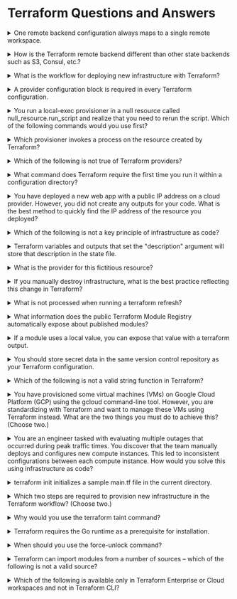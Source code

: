 # Terraform Questions and Answers

<details>
<summary>One remote backend configuration always maps to a single remote workspace.</summary><br><b>

**Options:**
- `A. True`
- `B. False`

**Correct Answer:** `B. False`

**Explanation**:  
A single remote backend configuration can support multiple remote workspaces. This allows for multiple states to be managed under the same backend configuration, enabling better organization of environments such as development, staging, and production.

</b></details>


<details>
<summary>How is the Terraform remote backend different than other state backends such as S3, Consul, etc.?</summary><br><b>

**Options:**
- `A. It can execute Terraform runs on dedicated infrastructure on premises or in Terraform Cloud`
- `B. It doesn't show the output of a terraform apply locally`
- `C. It is only available to paying customers`
- `D. All of the above`

**Correct Answer:** `A. It can execute Terraform runs on dedicated infrastructure on premises or in Terraform Cloud`

**Explanation**:  
If you and your team are using Terraform to manage meaningful infrastructure, we recommend using the remote backend with Terraform Cloud or Terraform Enterprise.

**Reference**:  
[Terraform Remote Backend Documentation](https://www.terraform.io/docs/language/settings/backends/index.html)

</b></details>


<details>
<summary>What is the workflow for deploying new infrastructure with Terraform?</summary><br><b>

**Options:**
- `A. terraform plan to import the current infrastructure to the state file, make code changes, and terraform apply to update the infrastructure.`
- `B. Write a Terraform configuration, run terraform show to view proposed changes, and terraform apply to create new infrastructure.`
- `C. terraform import to import the current infrastructure to the state file, make code changes, and terraform apply to update the infrastructure.`
- `D. Write a Terraform configuration, run terraform init, run terraform plan to view planned infrastructure changes, and terraform apply to create new infrastructure.`

**Correct Answer:** `D. Write a Terraform configuration, run terraform init, run terraform plan to view planned infrastructure changes, and terraform apply to create new infrastructure.`

**Explanation**:  
To deploy new infrastructure using Terraform, follow these steps:
1. Write the Terraform configuration specifying the desired infrastructure resources.
2. Run `terraform init` to initialize the configuration and download necessary provider plugins.
3. Run `terraform plan` to see the execution plan and ensure the desired changes match your expectation.
4. Run `terraform apply` to provision the specified resources and create the new infrastructure.

</b></details>


<details>
<summary>A provider configuration block is required in every Terraform configuration.</summary><br><b>

**Options:**
- `A. True`
- `B. False`

**Correct Answer:** `A. True`

**Explanation**:  
In Terraform, a provider configuration block is essential as it specifies which provider (e.g., AWS, Azure) Terraform should use to interact with the underlying infrastructure. Without a provider configuration block, Terraform cannot manage resources associated with a specific provider.

**Reference**:  
[GitHub - HashiCorp Terraform Issues](https://github.com/hashicorp/terraform/issues/17928)

</b></details>


<details>
<summary>You run a local-exec provisioner in a null resource called null_resource.run_script and realize that you need to rerun the script. Which of the following commands would you use first?</summary><br><b>

**Options:**
- `A. terraform taint null_resource.run_script`
- `B. terraform apply -target=null_resource.run_script`
- `C. terraform validate null_resource.run_script`
- `D. terraform plan -target=null_resource.run_script`

**Correct Answer:** `B. terraform apply -target=null_resource.run_script`

**Explanation**:  
To rerun a specific resource in Terraform, the `-target` flag is used to isolate the execution onto that resource. Running `terraform apply -target=null_resource.run_script` ensures that the null resource (`run_script`) is executed again without impacting other resources defined in the configuration.

</b></details>


<details>
<summary>Which provisioner invokes a process on the resource created by Terraform?</summary><br><b>

**Options:**
- `A. remote-exec`
- `B. null-exec`
- `C. local-exec`
- `D. file`

**Correct Answer:** `A. remote-exec`

**Explanation**:  
The `remote-exec` provisioner allows Terraform to execute scripts or commands on a remote resource, such as a newly created virtual machine, after it has been provisioned. This is useful for performing post-provisioning tasks like software installation or configuration.

**Reference**:  
[Terraform Remote-Exec Provisioner Documentation](https://www.terraform.io/docs/language/resources/provisioners/remote-exec.html)

</b></details>


<details>
<summary>Which of the following is not true of Terraform providers?</summary><br><b>

**Options:**
- `A. Providers can be written by individuals`
- `B. Providers can be maintained by a community of users`
- `C. Some providers are maintained by HashiCorp`
- `D. Major cloud vendors and non-cloud vendors can write, maintain, or collaborate on Terraform providers`
- `E. None of the above`

**Correct Answer:** `E. None of the above`

**Explanation**:  
All the statements about Terraform providers are true:
- Providers can indeed be written by individuals.
- Providers can also be maintained by a community of users.
- Some providers are officially maintained by HashiCorp to ensure reliability and consistency.
- Major cloud vendors, as well as non-cloud vendors, actively contribute to developing and maintaining Terraform providers, enabling better integration and usability.

</b></details>


<details>
<summary>What command does Terraform require the first time you run it within a configuration directory?</summary><br><b>

**Options:**
- `A. terraform import`
- `B. terraform init`
- `C. terraform plan`
- `D. terraform workspace`

**Correct Answer:** `B. terraform init`

**Explanation**:  
The `terraform init` command is used to initialize a working directory containing Terraform configuration files. This command prepares the directory for use by downloading the required provider plugins and setting up the Terraform environment.

**Reference**:  
[Terraform Init Command Documentation](https://www.terraform.io/docs/cli/commands/init.html)
</b></details>

<details>
<summary>You have deployed a new web app with a public IP address on a cloud provider. However, you did not create any outputs for your code. What is the best method to quickly find the IP address of the resource you deployed?</summary><br><b>

**Options:**
- `A. Run terraform output ip_address to view the result`
- `B. In a new folder, use the terraform_remote_state data source to load in the state file, then write an output for each resource that you find in the state file`
- `C. Run terraform state list to find the name of the resource, then terraform state show to find the attributes including public IP address`
- `D. Run terraform destroy then terraform apply and look for the IP address in stdout`

**Correct Answer:** `C. Run terraform state list to find the name of the resource, then terraform state show to find the attributes including public IP address`

**Explanation**:  
Using `terraform state list` allows you to identify all resources managed in the current state file. Once you find the name of the desired resource, you can run `terraform state show` to inspect its attributes, including the public IP address. This method avoids unnecessary operations like destroying or reapplying resources and enables quick discovery of resource details.

</b></details>

<details>
<summary>Which of the following is not a key principle of infrastructure as code?</summary><br><b>

**Options:**
- `A. Versioned infrastructure`
- `B. Golden images`
- `C. Idempotence`
- `D. Self-describing infrastructure`

**Correct Answer:** `B. Golden images`

**Explanation**:  
Golden images are preconfigured disk images used to deploy environments and are not a core principle of infrastructure as code (IaC). The key principles of IaC include:
- **Versioned infrastructure:** Treating infrastructure as version-controlled code.
- **Idempotence:** Ensuring deployments produce the same results no matter how many times they are applied.
- **Self-describing infrastructure:** Clearly defining the desired state within configuration files.

</b></details>

<details>
<summary>Terraform variables and outputs that set the "description" argument will store that description in the state file.</summary><br><b>

**Options:**
- `A. True`
- `B. False`

**Correct Answer:** `B. False`

**Explanation**:  
The "description" argument set in Terraform variables or outputs is purely informational and is not stored in the state file. Terraform state files only contain essential resource attributes and metadata required for infrastructure management, not descriptive information.

</b></details>

<details>
<summary>What is the provider for this fictitious resource?</summary><br><b>

**Options:**
- `A. vpc`
- `B. main`
- `C. aws`
- `D. test`

**Correct Answer:** `C. aws`

**Explanation**:  
In Terraform, the provider is specified at the beginning of a resource type. For example, `aws_vpc` denotes that the resource is managed by the AWS provider. Here, `aws` is the provider, `vpc` is the resource type, and `main` is the resource name.

**Reference**:  
[AWS Resource Types Documentation](https://docs.aws.amazon.com/cloudformation-cli/latest/userguide/resource-types.html)

</b></details>


<details>
<summary>If you manually destroy infrastructure, what is the best practice reflecting this change in Terraform?</summary><br><b>

**Options:**
- `A. Run terraform refresh`
- `B. It will happen automatically`
- `C. Manually update the state file`
- `D. Run terraform import`

**Correct Answer:** `A. Run terraform refresh`

**Explanation**:  
When you manually destroy infrastructure outside of Terraform, the Terraform state file will not be automatically updated. Running `terraform refresh` allows Terraform to sync the state file with the actual resources by querying the real-world infrastructure and ensuring the state file reflects the current reality.

</b></details>


<details>
<summary>What is not processed when running a terraform refresh?</summary><br><b>

**Options:**
- `A. State file`
- `B. Configuration file`
- `C. Credentials`
- `D. Cloud provider`

**Correct Answer:** `B. Configuration file`

**Explanation**:  
When running `terraform refresh`, Terraform updates the state file to match the actual infrastructure by querying the cloud provider or other resource APIs. The configuration file is not processed during this operation, as the refresh only deals with the state file and actual infrastructure resources.

</b></details>

<details>
<summary>What information does the public Terraform Module Registry automatically expose about published modules?</summary><br><b>

**Options:**
- `A. Required input variables`
- `B. Optional input variables and default values`
- `C. Outputs`
- `D. All of the above`
- `E. None of the above`

**Correct Answer:** `D. All of the above`

**Explanation**:  
The public Terraform Module Registry automatically exposes the following information about published modules:
- **Required input variables**: Variables that must be defined for the module to function.
- **Optional input variables and default values**: Variables with default values that can be overridden.
- **Outputs**: Values generated by the module, which can be used in other parts of the Terraform configuration.

These details help users understand how to use and integrate the module effectively.

</b></details>

<details>
<summary>If a module uses a local value, you can expose that value with a terraform output.</summary><br><b>

**Options:**
- `A. True`
- `B. False`

**Correct Answer:** `A. True`

**Explanation**:  
Output values in Terraform serve as a way to expose data from a module to be used in other parts of the configuration or by the user. If a module uses a local value, it can be referenced in an output block within that module to expose it for consumption elsewhere.

**References**:  
- [Terraform Locals Documentation](https://www.terraform.io/docs/language/values/locals.html)  
- [Terraform Outputs Documentation](https://www.terraform.io/docs/language/values/outputs.html)

</b></details>

<details>
<summary>You should store secret data in the same version control repository as your Terraform configuration.</summary><br><b>

**Options:**
- `A. True`
- `B. False`

**Correct Answer:** `B. False`

**Explanation**:  
Storing secrets (e.g., credentials, API keys) in the same version control repository as your Terraform configuration is a bad practice as it exposes sensitive information to potential security risks. Instead, use secret management mechanisms like environment variables, Vault, AWS Secrets Manager, or Terraform's own `sensitive` attribute to protect sensitive data.

**Reference**:  
[A Comprehensive Guide to Managing Secrets in Terraform Code](https://blog.gruntwork.io/a-comprehensive-guide-to-managing-secrets-in-your-terraform-code-1d6586955ace1)

</b></details>

<details>
<summary>Which of the following is not a valid string function in Terraform?</summary><br><b>

**Options:**
- `A. split`
- `B. join`
- `C. slice`
- `D. chomp`

**Correct Answer:** `C. slice`

**Explanation**:  
In Terraform, `split`, `join`, and `chomp` are valid string functions:
- **split**: Splits a string into a list based on a delimiter.
- **join**: Joins elements of a list into a single string with a delimiter.
- **chomp**: Removes trailing newline characters from a string.

The `slice` function, however, is not a valid Terraform string function, as slicing operations are not directly supported in Terraform. For more advanced text manipulation, you'd need to use workarounds or external tools.

</b></details>

<details>
<summary>You have provisioned some virtual machines (VMs) on Google Cloud Platform (GCP) using the gcloud command-line tool. However, you are standardizing with Terraform and want to manage these VMs using Terraform instead. What are the two things you must do to achieve this? (Choose two.)</summary><br><b>

**Options:**
- `A. Provision new VMs using Terraform with the same VM names`
- `B. Use the terraform import command for the existing VMs`
- `C. Write Terraform configuration for the existing VMs`
- `D. Run the terraform import-gcp command`

**Correct Answer:** `B. Use the terraform import command for the existing VMs`  
`C. Write Terraform configuration for the existing VMs`

**Explanation**:  
To bring existing infrastructure under Terraform's management without recreating it:
1. Use the `terraform import` command to manually import the existing resources (e.g., VMs) into Terraform's state file.
2. Write Terraform configuration that mirrors the current state of the resources. The configuration must define the same attributes and parameters for successful management after import.

Terraform does not automatically generate configuration files, so manual configuration writing is necessary.

**References**:  
- [Terraform Import Command Documentation](https://www.terraform.io/docs/cli/import/usage.html)  
- [Google Cloud and Terraform Documentation](https://cloud.google.com/docs/terraform)

</b></details>

<details>
<summary>You are an engineer tasked with evaluating multiple outages that occurred during peak traffic times. You discover that the team manually deploys and configures new compute instances. This led to inconsistent configurations between each compute instance. How would you solve this using infrastructure as code?</summary><br><b>

**Options:**
- `A. Implement a ticketing workflow that makes engineers submit a ticket before manually provisioning and configuring a resource`
- `B. Implement a checklist that engineers can follow when configuring compute instances`
- `C. Replace the compute instance type with a larger version to reduce the number of required deployments`
- `D. Build a provisioning pipeline that deploys infrastructure configurations committed to your version control system, following code reviews`

**Correct Answer:** `D. Build a provisioning pipeline that deploys infrastructure configurations committed to your version control system, following code reviews`

**Explanation**:  
Using infrastructure as code (IaC) encourages consistent deployment by:
- Storing configuration in version control systems for better collaboration and traceability.
- Automating provisioning pipelines to ensure all resources are deployed in a standardized and repeatable manner.
- Enabling code reviews to ensure all infrastructure changes are reviewed and approved before deployment.

This approach minimizes human error and ensures reliability during deployments.

</b></details>

<details>
<summary>terraform init initializes a sample main.tf file in the current directory.</summary><br><b>

**Options:**
- `A. True`
- `B. False`

**Correct Answer:** `B. False`

**Explanation**:  
The `terraform init` command initializes a working directory with all the necessary files for Terraform to manage infrastructure. It downloads provider plugins, sets up the backend, and prepares the directory for running Terraform commands. However, it does **not** create a `main.tf` file or any configuration files. Users must write their own `.tf` configuration files manually or copy them into the directory.

</b></details>

<details>
<summary>Which two steps are required to provision new infrastructure in the Terraform workflow? (Choose two.)</summary><br><b>

**Options:**
- `A. Destroy`
- `B. Apply`
- `C. Import`
- `D. Init`
- `E. Validate`

**Correct Answer:** `B. Apply`  
`D. Init`

**Explanation**:  
To provision new infrastructure using Terraform, the following steps are required:  
1. **Init (`terraform init`)**: Initializes the working directory by downloading necessary provider plugins and preparing the backend for state management.  
2. **Apply (`terraform apply`)**: Executes the Terraform configuration to create or modify infrastructure resources.  

Other steps like `terraform validate` or `terraform import` are not mandatory for provisioning new infrastructure, while `terraform destroy` is used for removing resources.

**Reference**:  
[Terraform Core Workflow Guide](https://www.terraform.io/guides/core-workflow.html)

</b></details>

<details>
<summary>Why would you use the terraform taint command?</summary><br><b>

**Options:**
- `A. When you want to force Terraform to destroy a resource on the next apply`
- `B. When you want to force Terraform to destroy and recreate a resource on the next apply`
- `C. When you want Terraform to ignore a resource on the next apply`
- `D. When you want Terraform to destroy all the infrastructure in your workspace`

**Correct Answer:** `B. When you want to force Terraform to destroy and recreate a resource on the next apply`

**Explanation**:  
The `terraform taint` command is used to manually mark a resource as tainted. A tainted resource will be destroyed and recreated on the next `terraform apply`. This is useful in cases where a resource needs to be replaced due to corruption, misconfiguration, or a manual override.

**Reference**:  
[Terraform Taint Command Documentation](https://www.terraform.io/docs/cli/commands/taint.html)

</b></details>

<details>
<summary>Terraform requires the Go runtime as a prerequisite for installation.</summary><br><b>

**Options:**
- `A. True`
- `B. False`

**Correct Answer:** `A. True`

**Explanation**:  
Terraform is written in the Go programming language, and the Go runtime is required for its development and installation processes. However, for simply using Terraform as an end-user, the Go runtime is not required, as Terraform distributions include precompiled binaries.

</b></details>

<details>
<summary>When should you use the force-unlock command?</summary><br><b>

**Options:**
- `A. You see a status message that you cannot acquire the lock`
- `B. You have a high priority change`
- `C. Automatic unlocking failed`
- `D. apply failed due to a state lock`

**Correct Answer:** `C. Automatic unlocking failed`

**Explanation**:  
The `terraform force-unlock` command is used to manually unlock a Terraform state that is locked. This is typically required when automatic unlocking fails due to unexpected scenarios, such as a crash or a stale lock held by a previous operation. Use this command cautiously to avoid corrupting the state file.

**Reference**:  
[Terraform Force Unlock Command Documentation](https://www.terraform.io/docs/cli/commands/force-unlock.html)

</b></details>


<details>
<summary>Terraform can import modules from a number of sources – which of the following is not a valid source?</summary><br><b>

**Options:**
- `A. FTP server`
- `B. GitHub repository`
- `C. Local path`
- `D. Terraform Module Registry`

**Correct Answer:** `A. FTP server`

**Explanation**:  
Terraform supports importing modules from various sources, including:
- **GitHub repository:** Sources hosted on Git or other version control systems.
- **Local path:** Local files and directories.
- **Terraform Module Registry:** A centralized location for reusable Terraform modules.

However, Terraform does not support pulling modules from an **FTP server**, making it an invalid source.

</b></details>

<details>
<summary>Which of the following is available only in Terraform Enterprise or Cloud workspaces and not in Terraform CLI?</summary><br><b>

**Options:**
- `A. Secure variable storage`
- `B. Support for multiple cloud providers`
- `C. Dry runs with terraform plan`
- `D. Using the workspace as a data source`

**Correct Answer:** `A. Secure variable storage`

**Explanation**:  
Secure storage of sensitive variables is a feature exclusive to Terraform Cloud and Terraform Enterprise. This enables users to store and manage variables securely using encryption. 

Other features, such as support for multiple cloud providers, `terraform plan` for dry runs, and workspaces as a data source, are available in the Terraform CLI and are not limited to Terraform Cloud or Enterprise.

</b></details>

